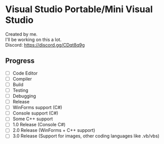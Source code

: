 # Visual Studio Portable/Mini Visual Studio
Created by me.<br>I'll be working on this a lot.<br>Discord: https://discord.gg/CDqt8q9g
## Progress
- [ ] Code Editor
- [ ] Compiler
- [ ] Build
- [ ] Testing
- [ ] Debugging
- [ ] Release
- [ ] WinForms support (C#)
- [ ] Console support (C#)
- [ ] Some C++ support
- [ ] 1.0 Release (Console C#)
- [ ] 2.0 Release (WinForms + C++ support)
- [ ] 3.0 Release (Support for images, other coding languages like .vb/vbs)
